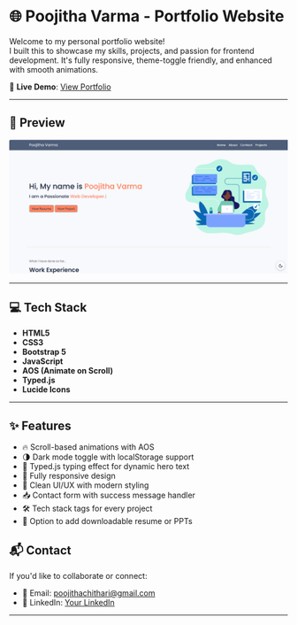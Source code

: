 # 🌐 Poojitha Varma - Portfolio Website

Welcome to my personal portfolio website!  
I built this to showcase my skills, projects, and passion for frontend development. It's fully responsive, theme-toggle friendly, and enhanced with smooth animations.

🚀 **Live Demo**: [View Portfolio](https://poojithachithari.github.io/Poojitha-Varma-Portfolio/)

---

## 📸 Preview

![Portfolio Screenshot](https://github.com/poojithachithari/Poojitha-Varma-Portfolio/blob/main/portfolio-ss.png)

---

## 💻 Tech Stack

- **HTML5**  
- **CSS3**  
- **Bootstrap 5**  
- **JavaScript**  
- **AOS (Animate on Scroll)**  
- **Typed.js**  
- **Lucide Icons**

---

## ✨ Features

- 🔥 Scroll-based animations with AOS  
- 🌗 Dark mode toggle with localStorage support  
- 🎯 Typed.js typing effect for dynamic hero text  
- 📱 Fully responsive design  
- 🧠 Clean UI/UX with modern styling  
- 📥 Contact form with success message handler  
- 🛠️ Tech stack tags for every project  
- 🧾 Option to add downloadable resume or PPTs



## 📬 Contact

If you'd like to collaborate or connect:

- 📧 Email: poojithachithari@gmail.com  
- 💼 LinkedIn: [Your LinkedIn](https://www.linkedin.com/in/poojithavarma)

---




